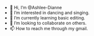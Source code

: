 - 👋 Hi, I’m @Ashlee-Dianne
- 👀 I’m interested in dancing and singing.
- 🌱 I’m currently learning basic editing.
- 💞️ I’m looking to collaborate on others.
- 📫 How to reach me through my gmail.

<!---
Ashlee-Dianne/Ashlee-Dianne is a ✨ special ✨ repository because its `README.md` (this file) appears on your GitHub profile.
You can click the Preview link to take a look at your changes.
--->
